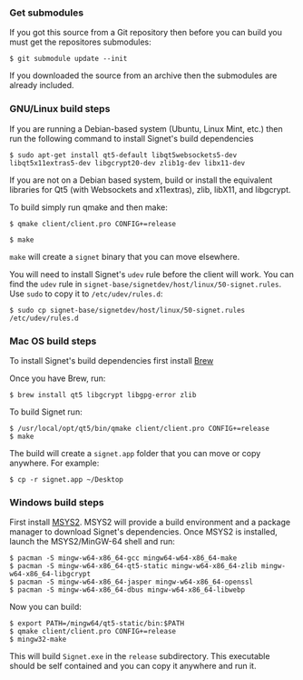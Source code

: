 ### Get submodules

If you got this source from a Git repository then before you can build you must get the repositores submodules:

	$ git submodule update --init

If you downloaded the source from an archive then the submodules are already included.

### GNU/Linux build steps

If you are running a Debian-based system (Ubuntu, Linux Mint, etc.) then run the following command to install Signet's build dependencies

	$ sudo apt-get install qt5-default libqt5websockets5-dev libqt5x11extras5-dev libgcrypt20-dev zlib1g-dev libx11-dev

If you are not on a Debian based system, build or install the equivalent libraries for Qt5 (with Websockets and x11extras), zlib, libX11, and libgcrypt.

To build simply run qmake and then make:

	$ qmake client/client.pro CONFIG+=release

	$ make

`make` will create a `signet` binary that you can move elsewhere.

You will need to install Signet's `udev` rule before the client will work. You can find the `udev` rule in `signet-base/signetdev/host/linux/50-signet.rules`. Use `sudo` to copy it to `/etc/udev/rules.d`:

	$ sudo cp signet-base/signetdev/host/linux/50-signet.rules /etc/udev/rules.d

### Mac OS build steps

To install Signet's build dependencies first install [Brew](https://brew.sh)

Once you have Brew, run:

	$ brew install qt5 libgcrypt libgpg-error zlib

To build Signet run:

	$ /usr/local/opt/qt5/bin/qmake client/client.pro CONFIG+=release
	$ make

The build will create a `signet.app` folder that you can move or copy anywhere. For example:

	$ cp -r signet.app ~/Desktop

### Windows build steps

First install [MSYS2](http://www.msys2.org). MSYS2 will provide a build environment and a package manager to download Signet's dependencies. Once MSYS2 is installed, launch the MSYS2/MinGW-64 shell and run:

	$ pacman -S mingw-w64-x86_64-gcc mingw64-w64-x86_64-make
	$ pacman -S mingw-w64-x86_64-qt5-static mingw-w64-x86_64-zlib mingw-w64-x86_64-libgcrypt
	$ pacman -S mingw-w64-x86_64-jasper mingw-w64-x86_64-openssl
	$ pacman -S mingw-w64-x86_64-dbus mingw-w64-x86_64-libwebp

Now you can build:

	$ export PATH=/mingw64/qt5-static/bin:$PATH
	$ qmake client/client.pro CONFIG+=release
	$ mingw32-make

This will build `Signet.exe` in the `release` subdirectory. This executable should be self contained and you can copy it anywhere and run it.
